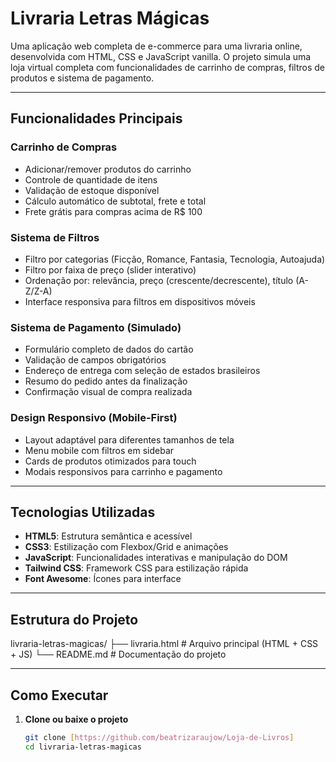 # Livraria Letras Mágicas

Uma aplicação web completa de e-commerce para uma livraria online, desenvolvida com HTML, CSS e JavaScript vanilla. O projeto simula uma loja virtual completa com funcionalidades de carrinho de compras, filtros de produtos e sistema de pagamento.

---

## Funcionalidades Principais

### Carrinho de Compras
- Adicionar/remover produtos do carrinho  
- Controle de quantidade de itens  
- Validação de estoque disponível  
- Cálculo automático de subtotal, frete e total  
- Frete grátis para compras acima de R$ 100  

### Sistema de Filtros
- Filtro por categorias (Ficção, Romance, Fantasia, Tecnologia, Autoajuda)  
- Filtro por faixa de preço (slider interativo)  
- Ordenação por: relevância, preço (crescente/decrescente), título (A-Z/Z-A)  
- Interface responsiva para filtros em dispositivos móveis  

### Sistema de Pagamento (Simulado)
- Formulário completo de dados do cartão  
- Validação de campos obrigatórios  
- Endereço de entrega com seleção de estados brasileiros  
- Resumo do pedido antes da finalização  
- Confirmação visual de compra realizada  

### Design Responsivo (Mobile-First)
- Layout adaptável para diferentes tamanhos de tela  
- Menu mobile com filtros em sidebar  
- Cards de produtos otimizados para touch  
- Modais responsivos para carrinho e pagamento  

---

## Tecnologias Utilizadas

- **HTML5**: Estrutura semântica e acessível  
- **CSS3**: Estilização com Flexbox/Grid e animações  
- **JavaScript**: Funcionalidades interativas e manipulação do DOM  
- **Tailwind CSS**: Framework CSS para estilização rápida  
- **Font Awesome**: Ícones para interface  

---

## Estrutura do Projeto
livraria-letras-magicas/
├── livraria.html # Arquivo principal (HTML + CSS + JS)
└── README.md # Documentação do projeto


---

## Como Executar

1. **Clone ou baixe o projeto**
   ```bash
   git clone [https://github.com/beatrizaraujow/Loja-de-Livros]
   cd livraria-letras-magicas
